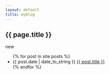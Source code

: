 ```yaml
---
layout: default
title: myblog
---
```

<h2>{{ page.title }}</h2>
<p>new</p>
<ul>
   {% for post in site.posts %}
      <li>{{ post.date | date_to_string }} <a href="{{ site.baseurl }}{{ post.url }}">{{ post.title }}</a></li>
   {% endfor %}
</ul>
 
